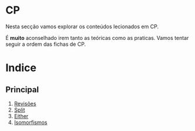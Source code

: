 # CP
Nesta secção vamos explorar os conteúdos lecionados em CP.

É **muito** aconselhado irem tanto as teóricas como as praticas.
Vamos tentar seguir a ordem das fichas de CP.

# Indice

## Principal
 1. [Revisões](./Curry_uncurry.md)
 2. [Split](./Split.md)
 3. [Either](./Either.md)
 4. [Isomorfismos](./Isos.md)
